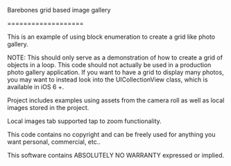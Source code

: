 Barebones grid based image gallery

===================
 
This is an example of using block enumeration to create a grid like photo gallery.

NOTE: This should only serve as a demonstration of how to create a grid of objects in a loop. This code should not actually be used in a production photo gallery application. If you want to have a grid to display many photos, you may want to instead look into the UICollectionView class, which is available in iOS 6 +.

Project includes examples using assets from the camera roll as well as local images stored in the project.

Local images tab supported tap to zoom functionality.




This code contains no copyright and can be freely used for anything you want personal, commercial, etc..

This software contains ABSOLUTELY NO WARRANTY expressed or implied.
